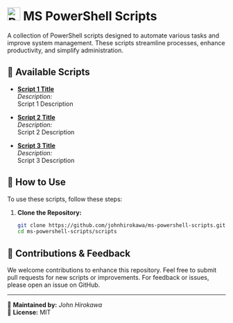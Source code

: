 # <img src="https://github.com/johnhirokawa/ms-powershell-scripts/blob/main/assets/PowerShell_Icon.png" alt="PowerShell" width="30" height="30"> MS PowerShell Scripts

A collection of PowerShell scripts designed to automate various tasks and improve system management. These scripts streamline processes, enhance productivity, and simplify administration.

## 📜 Available Scripts

- <a href="https://www.google.com/"><strong>Script 1 Title</strong></a>  
  *Description:*  
  Script 1 Description

- <a href="https://www.google.com/"><strong>Script 2 Title</strong></a>  
  *Description:*  
  Script 2 Description

- <a href="https://www.google.com/"><strong>Script 3 Title</strong></a>  
  *Description:*  
  Script 3 Description
  

## 🚀 How to Use

To use these scripts, follow these steps:

1. **Clone the Repository:**
   ```sh
   git clone https://github.com/johnhirokawa/ms-powershell-scripts.git
   cd ms-powershell-scripts/scripts

## 📌 Contributions & Feedback

We welcome contributions to enhance this repository. Feel free to submit pull requests for new scripts or improvements. For feedback or issues, please open an issue on GitHub.

---

🔧 **Maintained by:** *John Hirokawa*  
📌 **License:** MIT

